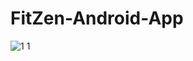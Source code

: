 # FitZen-Android-App




![1 1](https://github.com/muratkazma0/FitZen-Android-App/assets/154098001/49b72768-f95e-4d1d-b1a7-cb0130725478)

